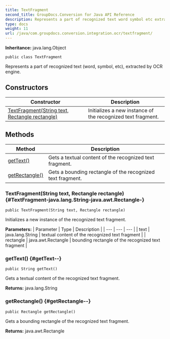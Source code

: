 ```yaml
---
title: TextFragment
second_title: GroupDocs.Conversion for Java API Reference
description: Represents a part of recognized text word symbol etc extracted by OCR engine.
type: docs
weight: 11
url: /java/com.groupdocs.conversion.integration.ocr/textfragment/
---
```

**Inheritance:**
java.lang.Object
```
public class TextFragment
```

Represents a part of recognized text (word, symbol, etc), extracted by OCR engine.
## Constructors

| Constructor | Description |
| --- | --- |
| [TextFragment(String text, Rectangle rectangle)](#TextFragment-java.lang.String-java.awt.Rectangle-) | Initializes a new instance of the recognized text fragment. |
## Methods

| Method | Description |
| --- | --- |
| [getText()](#getText--) | Gets a textual content of the recognized text fragment. |
| [getRectangle()](#getRectangle--) | Gets a bounding rectangle of the recognized text fragment. |
### TextFragment(String text, Rectangle rectangle) {#TextFragment-java.lang.String-java.awt.Rectangle-}
```
public TextFragment(String text, Rectangle rectangle)
```


Initializes a new instance of the recognized text fragment.

**Parameters:**
| Parameter | Type | Description |
| --- | --- | --- |
| text | java.lang.String | textual content of the recognized text fragment |
| rectangle | java.awt.Rectangle | bounding rectangle of the recognized text fragment |

### getText() {#getText--}
```
public String getText()
```


Gets a textual content of the recognized text fragment.

**Returns:**
java.lang.String
### getRectangle() {#getRectangle--}
```
public Rectangle getRectangle()
```


Gets a bounding rectangle of the recognized text fragment.

**Returns:**
java.awt.Rectangle
